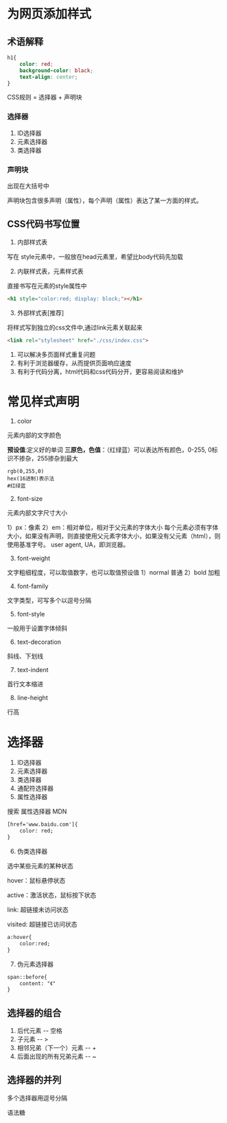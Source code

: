 # 为网页添加样式

## 术语解释

```css
h1{
    color: red;
    background-color: black;
    text-align: center;
}
```

CSS规则 = 选择器 + 声明块

### 选择器

1. ID选择器
2. 元素选择器
3. 类选择器

### 声明块

出现在大括号中

声明块包含很多声明（属性），每个声明（属性）表达了某一方面的样式。

## CSS代码书写位置

1. 内部样式表

写在 style元素中，一般放在head元素里，希望比body代码先加载

2. 内联样式表，元素样式表

直接书写在元素的style属性中

```html
<h1 style="color:red; display: block;"></h1>
```

3. 外部样式表[推荐]

将样式写到独立的css文件中,通过link元素关联起来

```html
<link rel="stylesheet" href="./css/index.css">
```

1) 可以解决多页面样式重复问题
2) 有利于浏览器缓存，从而提供页面响应速度
3) 有利于代码分离，html代码和css代码分开，更容易阅读和维护

# 常见样式声明

1. color

元素内部的文字颜色

**预设值**:定义好的单词
**三原色，色值**：（红绿蓝）可以表达所有颜色，0-255, 0标识不掺杂，255掺杂到最大

```
rgb(0,255,0)
hex(16进制)表示法
#红绿蓝
```
2. font-size

元素内部文字尺寸大小

1）px：像素
2）em：相对单位，相对于父元素的字体大小
每个元素必须有字体大小，如果没有声明，则直接使用父元素字体大小，如果没有父元素（html），则使用基准字号。
user agent, UA，即浏览器。

3. font-weight

文字粗细程度，可以取值数字，也可以取值预设值
1）normal 普通
2）bold 加粗

4. font-family

文字类型，可写多个以逗号分隔

5. font-style

一般用于设置字体倾斜

6. text-decoration

斜线、下划线

7. text-indent

首行文本缩进

8. line-height

行高

# 选择器

1. ID选择器
2. 元素选择器
3. 类选择器
4. 通配符选择器
5. 属性选择器

搜索 属性选择器 MDN
```html
[href='www.baidu.com']{
    color: red;
}
```

6. 伪类选择器

选中某些元素的某种状态

hover：鼠标悬停状态

active：激活状态，鼠标按下状态

link: 超链接未访问状态

visited: 超链接已访问状态

```html
a:hover{
    color:red;
}
```

7. 伪元素选择器

```html
span::before{
    content: "《"
}
```

## 选择器的组合

1. 后代元素 -- 空格
2. 子元素 -- >
3. 相邻兄弟（下一个）元素 -- +
4. 后面出现的所有兄弟元素 -- ~

## 选择器的并列

多个选择器用逗号分隔

语法糖